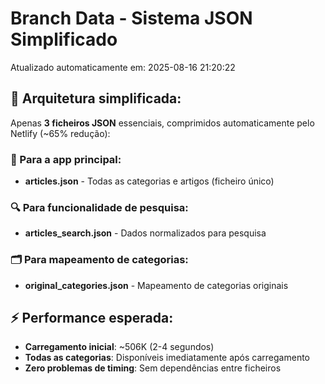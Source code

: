 # Branch Data - Sistema JSON Simplificado
Atualizado automaticamente em: 2025-08-16 21:20:22

## 🎯 Arquitetura simplificada:
Apenas **3 ficheiros JSON** essenciais, comprimidos automaticamente pelo Netlify (~65% redução):

### 📱 Para a app principal:
- **articles.json** - Todas as categorias e artigos (ficheiro único)

### 🔍 Para funcionalidade de pesquisa:
- **articles_search.json** - Dados normalizados para pesquisa

### 🗂️ Para mapeamento de categorias:
- **original_categories.json** - Mapeamento de categorias originais

## ⚡ Performance esperada:
- **Carregamento inicial**: ~506K (2-4 segundos)
- **Todas as categorias**: Disponíveis imediatamente após carregamento
- **Zero problemas de timing**: Sem dependências entre ficheiros
